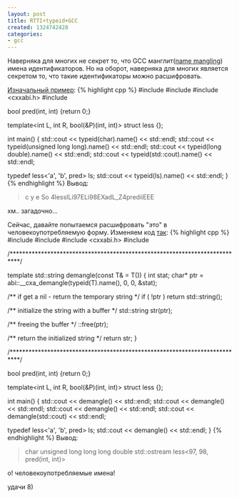 ```yaml
---
layout: post
title: RTTI+typeid+GCC
created: 1324742428
categories:
- gcc
---
```

Наверняка для многих не секрет то, что GCC манглит(<a href="http://en.wikipedia.org/wiki/Name_mangling#Name_mangling_in_C.2B.2B">name mangling</a>) имена идентификаторов. Но на оборот, наверняка для многих является секретом то, что такие идентификаторы можно расшифровать.

<a href="http://liveworkspace.org/code/b7dff0c2e0f7cd795562734eda8c68f2">Изначальный пример</a>:
{% highlight cpp %}
#include <string>
#include <iostream>
#include <cxxabi.h>
#include <typeinfo>

bool pred(int, int) {return 0;}

template<int L, int R, bool(&P)(int, int)>
struct less {};

int main() {
   std::cout << typeid(char).name() << std::endl;
   std::cout << typeid(unsigned long long).name() << std::endl;
   std::cout << typeid(long double).name() << std::endl;
   std::cout << typeid(std::cout).name() << std::endl;
   
   typedef less<'a', 'b', pred> ls;
   std::cout << typeid(ls).name() << std::endl;
}
{% endhighlight %}
Вывод:
<blockquote>
c
y
e
So
4lessILi97ELi98EXadL_Z4prediiEEE
</blockquote>
хм.. загадочно...

Сейчас, давайте попытаемся расшифровать "это" в человекоупотребляемую форму.
Изменяем код <a href="http://liveworkspace.org/code/6a3499c487818bfc4f5e063f78f512a2">так</a>:
{% highlight cpp %}
#include <string>
#include <iostream>
#include <cxxabi.h>
#include <typeinfo>

/***************************************************************************/

template<typename T>
std::string demangle(const T& = T()) {
   int stat;
   char* ptr = abi::__cxa_demangle(typeid(T).name(), 0, 0, &stat);
   
   /** if get a nil - return the temporary string */
   if ( !ptr ) return std::string();
   
   /** initialize the string with a buffer */
   std::string str(ptr);
   
   /** freeing the buffer */
   ::free(ptr);
   
   /** return the initialized string */
   return str;
}

/***************************************************************************/

bool pred(int, int) {return 0;}

template<int L, int R, bool(&P)(int, int)>
struct less {};

int main() {
   std::cout << demangle<char>() << std::endl;
   std::cout << demangle<unsigned long long>() << std::endl;
   std::cout << demangle<long double>() << std::endl;
   std::cout << demangle(std::cout) << std::endl;
   
   typedef less<'a', 'b', pred> ls;
   std::cout << demangle<ls>() << std::endl;
}
{% endhighlight %}
Вывод:
<blockquote>
char
unsigned long long
long double
std::ostream
less<97, 98, pred(int, int)>
</blockquote>
о! человекоупотребляемые имена!

удачи 8) 
